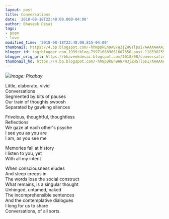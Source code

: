 ```yaml
---
layout: post
title: Conversations
date: '2018-08-18T22:48:00.000-04:00'
author: Bhaveek Desai
tags:
- poem
- love
modified_time: '2018-08-18T22:48:00.815-04:00'
thumbnail: https://4.bp.blogspot.com/-hhNpDkEn9A8/W3jZHGTlpsI/AAAAAAAAi14/il0_S_NZ2gwcpERzbAMHn4Dj5wO0lRo6ACLcBGAs/s72-c/people-3163556_1920.jpg
blogger_id: tag:blogger.com,1999:blog-799716689661607658.post-1185382554106144398
blogger_orig_url: https://bhaveekdesai.blogspot.com/2018/08/conversations.html
thumbnail_hd: https://4.bp.blogspot.com/-hhNpDkEn9A8/W3jZHGTlpsI/AAAAAAAAi14/il0_S_NZ2gwcpERzbAMHn4Dj5wO0lRo6ACLcBGAs/s400/people-3163556_1920.jpg
---
```


![](https://4.bp.blogspot.com/-hhNpDkEn9A8/W3jZHGTlpsI/AAAAAAAAi14/il0_S_NZ2gwcpERzbAMHn4Dj5wO0lRo6ACLcBGAs/s400/people-3163556_1920.jpg)*Image: Pixabay*

Little, elaborate, vivid  
Conversations  
Segmented by bits of pauses  
Our train of thoughts swoosh  
Separated by gawking silences  

Frivolous, thoughtful, thoughtless  
Reflections  
We gaze at each other's psyche  
I see you as you are  
I am, as you see me  

Memories fail at history  
I listen to you, yet  
With all my intent  

When consciousness eludes  
And sleep creeps in  
The words lose the social construct  
What remains, is a singular thought  
Unhinged, untamed, naked  
The incomprehensible sentences  
And the contemplative dialogues  
I long for us to share  
Conversations, of all sorts.
